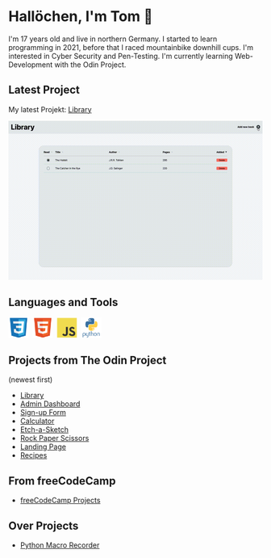 # Hallöchen, I'm Tom 👋
I'm 17 years old and live in northern Germany. I started to learn programming in 2021, before that I raced mountainbike downhill cups. 
I'm interested in Cyber Security and Pen-Testing. I'm currently learning Web-Development with the Odin Project.


## Latest Project
My latest Projekt: [Library](https://github.com/TomSoerr/odin-library)

![](https://github.com/TomSoerr/odin-library/blob/main/media/prev.gif)

## Languages and Tools
<div>
  <img src="https://raw.githubusercontent.com/devicons/devicon/master/icons/css3/css3-original.svg"  title="CSS3" alt="CSS" width="40" height="40"/>&nbsp;
  <img src="https://github.com/devicons/devicon/blob/master/icons/html5/html5-original.svg" title="HTML5" alt="HTML" width="40" height="40"/>&nbsp;
  <img src="https://github.com/devicons/devicon/blob/master/icons/javascript/javascript-original.svg" title="JavaScript" alt="JavaScript" width="40" height="40"/>&nbsp;
  <img src="https://github.com/devicons/devicon/blob/master/icons/python/python-original-wordmark.svg" title="Python 3" alt="Python 3" width="40" heigt="40">
</div>

## Projects from The Odin Project
(newest first)
- [Library](https://github.com/TomSoerr/odin-library)
- [Admin Dashboard](https://github.com/TomSoerr/odin-admin-dashboard)
- [Sign-up Form](https://github.com/TomSoerr/odin-sign-up-form)
- [Calculator](https://github.com/TomSoerr/odin-calculator)
- [Etch-a-Sketch](https://github.com/TomSoerr/odin-etch-a-sketch)
- [Rock Paper Scissors](https://github.com/TomSoerr/odin-rock-paper-scissors)
- [Landing Page](https://github.com/TomSoerr/odin-landing-page)
- [Recipes](https://github.com/TomSoerr/odin-recipes)




## From freeCodeCamp
- [freeCodeCamp Projects](https://github.com/TomSoerr/freeCodeCamp-Projects)

## Over Projects
- [Python Macro Recorder](https://github.com/TomSoerr/macro-recorder)


<!---
TomSoerr/TomSoerr is a ✨ special ✨ repository because its `README.md` (this file) appears on your GitHub profile.
You can click the Preview link to take a look at your changes.
--->
